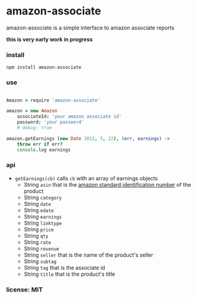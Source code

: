 # amazon-associate

amazon-associate is a simple interface to amazon associate reports

**this is very early work in progress**

### install

    npm install amazon-associate

### use

```coffeescript

Amazon = require 'amazon-associate'

amazon = new Amazon
    associateId: 'your amazon associate id'
    password: 'your password'
    # debug: true

amazon.getEarnings (new Date 2012, 5, 22), (err, earnings) ->
    throw err if err?
    console.log earnings
```

### api

- `getEarnings(cb)` calls `cb` with an array of earnings objects
    - String `asin` that is the [amazon standard identification number](http://en.wikipedia.org/wiki/Amazon_Standard_Identification_Number) of the product
    - String `category`
    - String `date`
    - String `edate`
    - String `earnings`
    - String `linktype`
    - String `price`
    - String `qty`
    - String `rate`
    - String `revenue`
    - String `seller` that is the name of the product's seller
    - String `subtag`
    - String `tag` that is the associate id
    - String `title` that is the product's title

### license: MIT
